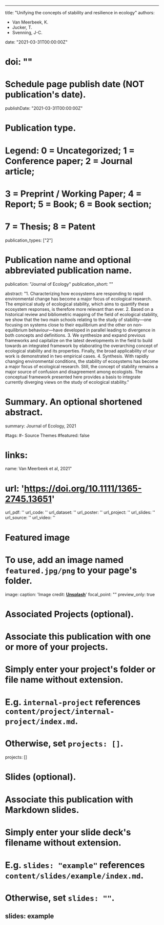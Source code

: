  ---
title: "Unifying the concepts of stability and resilience in ecology"
authors:
- Van Meerbeek, K.
- Jucker, T.
- Svenning, J-C.

date: "2021-03-31T00:00:00Z"
# doi: ""

# Schedule page publish date (NOT publication's date).
publishDate: "2021-03-31T00:00:00Z"

# Publication type.
# Legend: 0 = Uncategorized; 1 = Conference paper; 2 = Journal article;
# 3 = Preprint / Working Paper; 4 = Report; 5 = Book; 6 = Book section;
# 7 = Thesis; 8 = Patent
publication_types: ["2"]

# Publication name and optional abbreviated publication name.
publication: "Journal of Ecology"
publication_short: ""

abstract: "1. Characterizing how ecosystems are responding to rapid environmental change has become a major focus of ecological research. The empirical study of ecological stability, which aims to quantify these ecosystem responses, is therefore more relevant than ever.
2. Based on a historical review and bibliometric mapping of the field of ecological stability, we show that the two main schools relating to the study of stability—one focusing on systems close to their equilibrium and the other on non‐equilibrium behaviour—have developed in parallel leading to divergence in both concepts and definitions.
3. We synthesize and expand previous frameworks and capitalize on the latest developments in the field to build towards an integrated framework by elaborating the overarching concept of ecological stability and its properties. Finally, the broad applicability of our work is demonstrated in two empirical cases.
4. Synthesis. With rapidly changing environmental conditions, the stability of ecosystems has become a major focus of ecological research. Still, the concept of stability remains a major source of confusion and disagreement among ecologists. The conceptual framework presented here provides a basis to integrate currently diverging views on the study of ecological stability."
# Summary. An optional shortened abstract.
summary: Journal of Ecology, 2021

#tags:
#- Source Themes
#featured: false

# links:
name: Van Meerbeek et al, 2021"
# url: 'https://doi.org/10.1111/1365-2745.13651'
url_pdf: ''
url_code: ''
url_dataset: ''
url_poster: ''
url_project: ''
url_slides: ''
url_source: ''
url_video: ''

# Featured image
# To use, add an image named `featured.jpg/png` to your page's folder. 
image:
  caption: 'Image credit: [**Unsplash**](blog.pensoft.net)'
  focal_point: ""
  preview_only: true

# Associated Projects (optional).
#   Associate this publication with one or more of your projects.
#   Simply enter your project's folder or file name without extension.
#   E.g. `internal-project` references `content/project/internal-project/index.md`.
#   Otherwise, set `projects: []`.
projects: []

# Slides (optional).
#   Associate this publication with Markdown slides.
#   Simply enter your slide deck's filename without extension.
#   E.g. `slides: "example"` references `content/slides/example/index.md`.
#   Otherwise, set `slides: ""`.
slides: example
---
